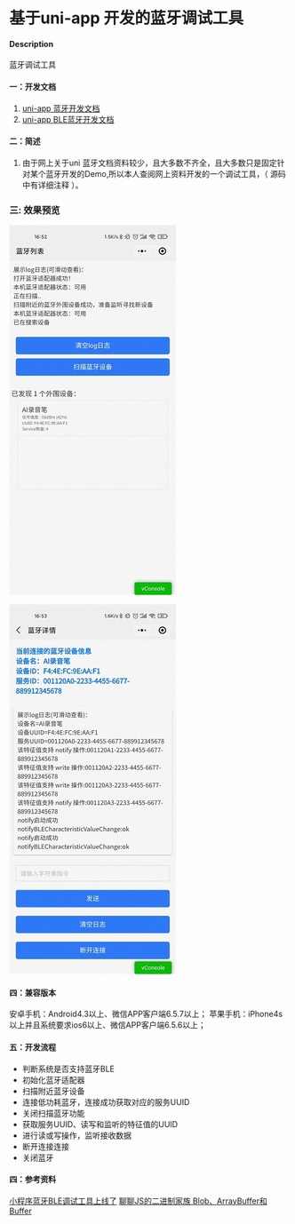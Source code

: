 # 基于uni-app 开发的蓝牙调试工具

#### Description
蓝牙调试工具


#### 一：开发文档

1.  [uni-app 蓝牙开发文档](https://uniapp.dcloud.io/api/system/bluetooth)
2.  [uni-app BLE蓝牙开发文档](https://uniapp.dcloud.io/api/system/ble)

#### 二：简述
1. 由于网上关于uni 蓝牙文档资料较少，且大多数不齐全，且大多数只是固定针对某个蓝牙开发的Demo,所以本人查阅网上资料开发的一个调试工具，（ 源码中有详细注释 ）。
### 三: 效果预览
![蓝牙.jpg](./static/img1.jpg)

![蓝牙.jpg](./static/img2.jpg)


#### 四：兼容版本
安卓手机：Android4.3以上、微信APP客户端6.5.7以上；
苹果手机：iPhone4s以上并且系统要求ios6以上、微信APP客户端6.5.6以上；

#### 五：开发流程
* 判断系统是否支持蓝牙BLE
* 初始化蓝牙适配器
* 扫描附近蓝牙设备
* 连接低功耗蓝牙，连接成功获取对应的服务UUID
* 关闭扫描蓝牙功能
* 获取服务UUID、读写和监听的特征值的UUID
* 进行读或写操作，监听接收数据
* 断开连接连接
* 关闭蓝牙

#### 四：参考资料
[小程序蓝牙BLE调试工具上线了](https://github.com/RAOE/BlueToothTool)
[聊聊JS的二进制家族 Blob、ArrayBuffer和Buffer](https://zhuanlan.zhihu.com/p/97768916)
